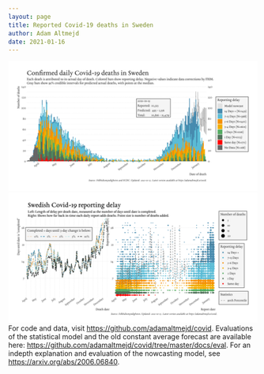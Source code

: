 ```yaml
---
layout: page
title: Reported Covid-19 deaths in Sweden
author: Adam Altmejd
date: 2021-01-16
---
```


![Graph of Swedish Covid-19 deaths with reporting delay.](deaths_lag_sweden_2021-01-16.png "Swedish Covid-19 deaths.")
![Graph of Swedish Covid-19 reporting delay in daily deaths.](lag_trend_sweden_2021-01-16.png "Trend in Swedish Covid-19 mortality reporting delay.")
For code and data, visit <https://github.com/adamaltmejd/covid>.
Evaluations of the statistical model and the old constant average forecast are available here: <https://github.com/adamaltmejd/covid/tree/master/docs/eval>.
For an indepth explanation and evaluation of the nowcasting model, see <https://arxiv.org/abs/2006.06840>.
